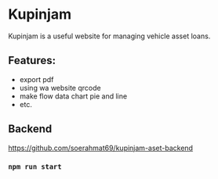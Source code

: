 # Kupinjam 
Kupinjam is a useful website for managing vehicle asset loans.

## Features: 
- export pdf
- using wa website qrcode
- make flow data chart pie and line
- etc.
## Backend 
https://github.com/soerahmat69/kupinjam-aset-backend
### `npm run start`
